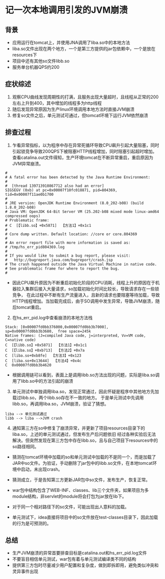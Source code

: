 # 记一次本地调用引发的JVM崩溃
## 背景
* 应用运行在tomcat上，并使用JNA调用了liba.so中的本地方法
* liba.so文件出现在两个地方，一个是第三方提供的jar包依赖中，一个是放在resources下
* 项目中还有其他so文件libb.so
* 服务单台机器QPS约200

## 症状综述
1. 观察CPU曲线发现周期性的打满，且服务出现大量超时，且线程从正常的200左右上升到400，其中增加的线程多为http线程
2. 随后发现异常原因为生产linux环境调用本地方法时直接JVM崩溃
3. 修复so文件之后，单元测试可通过，但tomcat环境下运行JVM依然崩溃

## 排查过程
1. 乍看异常指标，以为程序中存在异常死循环导致CPU飙升引起大量阻塞，同时引起锁竞争导致200QPS下被阻塞HTTP线程增加，同时阻塞引起超时增加。
   查看catalina.out文件得知，生产环境tomcat在不断异常重启，重启原因为JVM异常崩溃。
```
#
# A fatal error has been detected by the Java Runtime Environment:
#
#  [thread 139713910867712 also had an error]
SIGSEGV (0xb) at pc=0x00007f10fc018871, pid=804369, tid=0x00007f11ae0b1700
#
# JRE version: OpenJDK Runtime Environment (8.0_202-b08) (build 1.8.0_202-b08)
# Java VM: OpenJDK 64-Bit Server VM (25.202-b08 mixed mode linux-amd64 compressed oops)
# Problematic frame:
# C  [【libb.so】+0x5871]  【方法1】+0x1c1
#
# Core dump written. Default location: //core or core.804369
#
# An error report file with more information is saved as:
# /tmp/hs_err_pid804369.log
#
# If you would like to submit a bug report, please visit:
#   http://bugreport.java.com/bugreport/crash.jsp
# The crash happened outside the Java Virtual Machine in native code.
# See problematic frame for where to report the bug.
#
```
* 因此CPU飙升原因为不断重启初始化阶段的CPU消耗，线程上升的原因在于机器拉入集群后接入大量请求，so加载初始化时间比较长，导致请求存在一些锁竞争，
在此过程中不断有生产流量进入，且新的请求也要阻塞等待加载，导致HTTP线程增加。当加载完成后，由于SO调用中发生异常，导致JVM崩溃，随后tomcat重启。

2. 在hs_err_pid.log中查看崩溃的本地方法栈
```
Stack: [0x00007fd0bb376000,0x00007fd0bb3b7000],  sp=0x00007fd0bb3b3680,  free space=245k
Native frames: (J=compiled Java code, j=interpreted, Vv=VM code, C=native code)
C  [【libb.so】+0x5871]  【方法1】+0x1c1
C  [【liba.so】+0xb713]  【方法2】+0x7a
C  [liba.so+0xb8fe]  【方法3】+0x123
C  [liba.so+0x13644]  【方法4】+0x4c
C  0x00007fd0bb3b4620
```
* 根据调用链可以看到，表面上是调用libb.so方法出现的问题，实际是liba.so调用了libb.so中的方法引起的崩溃

3. 单元测试中单独调用liba.so，发现正常通过，因此怀疑是程序中其他地方先加载过libb.so，两个libb.so存在不一致的地方。
于是单元测试中先调用libb.so，再调用liba.so，JVM崩溃，验证了猜想。
```mermaid
liba --> 单元测试通过 
libb --> liba -->JVM crash
```

4. 通知第三方在so中修复了崩溃异常，并更新了项目resources目录下的liba.so，上述的单元测试通过，但发布生产后问题依旧
经过各种实验后无法解决。但突然发现在第三方包中存在libb.so，且与自己项目下resources中的so路径相同。
* 猜测在tomcat环境中加载的so和单元测试中加载的不是同一个，而是加载了JAR中so文件。为验证，手动删除了jar包中的libb.so文件，在本地tomcat环境中启动，未出现crash。
* 猜测成立，于是告知第三方更新JAR包中so文件，发布生产，恢复正常。

* war包中结构包含了WEB-INF、classes、lib三个文件夹，如果项目为多module结构，非servlet的module将会打包为jar放在lib下。
* 对于同一个相对路径下的so文件，可能出现出人意料的加载。
* 单元测试下，idea直接将项目中的so文件放在test-classes目录下，因此加载的行为是可预测的。

## 总结
* 生产JVM崩溃的异常首要排查目标是catalina.out和hs_err_pid.log文件
* 不要盲目相信单元测试，war包有着与单元测试编译类不同的结构
* 提供第三方包时尽量减少用户配置和复杂度，做到即拆即用，避免类似冲突和灵异事件出现

